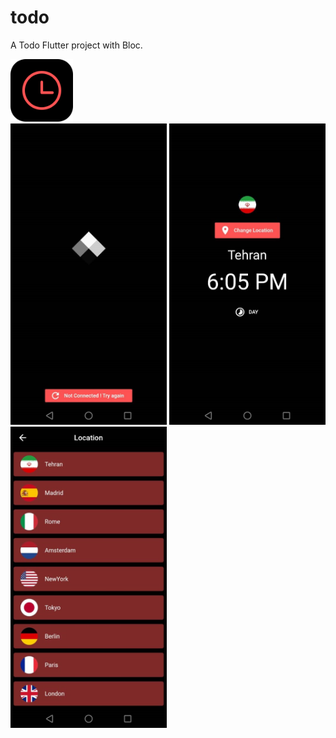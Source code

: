 # todo

A Todo Flutter project with Bloc.

<div>
  <img src="https://github.com/arminmehraeen/WordTime/blob/main/Photos/logo.png" width="100">
</div>
<div>
  <img src="https://github.com/arminmehraeen/WordTime/blob/main/Photos/img_1.jpeg" width="250">
  <img src="https://github.com/arminmehraeen/WordTime/blob/main/Photos/img_2.jpeg" width="250">
  <img src="https://github.com/arminmehraeen/WordTime/blob/main/Photos/img_3.jpeg" width="250">
</div>
